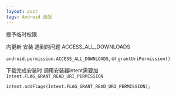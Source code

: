 ```yaml
---
layout: post
tags: Android 适配
---
```


授予临时权限

内更新 安装 遇到的问题 ACCESS_ALL_DOWNLOADS

`android.permission.ACCESS_ALL_DOWNLOADS`, or `grantUriPermission()`

下载完成安装时 调用安装器intent需要加 `Intent.FLAG_GRANT_READ_URI_PERMISSION`
```
intent.addFlags(Intent.FLAG_GRANT_READ_URI_PERMISSION);
```
